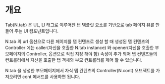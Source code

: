 개요
===

Tab(N.tab) 은  UL, LI 태그로 이루어진 탭 템플릿 요소를 기반으로 tab 페이지 뷰를 만들어 주는 UI 컴포넌트입니다.
<p class="alert">N.tab 의 url 옵션으로 다른 페이지를 탭 컨텐츠로 생성 할 때 생성된 탭 컨텐츠의 Controller 에는 caller(자신을 호출한 N.tab instance) 와 opener(자신을 호출한 부모페이지의 Controller, 옵션으로 직접 지정 해야 함) 속성이 추가 되어 탭 컨텐츠들의 컨트롤러에서 자신을 호출한 탭 객체와 부모 컨트롤러를 제어 할 수 있습니다.</p>
<p class="alert">N.tab 을 생성한 부모페이지에서 자식 탭 컨텐츠의 Controller(N.cont) 오브젝트를 가져오려면 cont 메서드를 사용하면 됩니다.</p>